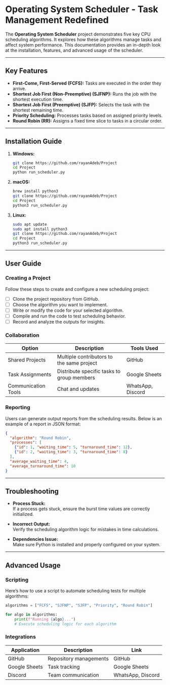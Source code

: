 # Operating System Scheduler - Task Management Redefined

The **Operating System Scheduler** project demonstrates five key CPU scheduling algorithms. It explores how these algorithms manage tasks and affect system performance. This documentation provides an in-depth look at the installation, features, and advanced usage of the scheduler.

---

## Key Features
- **First-Come, First-Served (FCFS):** Tasks are executed in the order they arrive.
- **Shortest Job First (Non-Preemptive) (SJFNP):** Runs the job with the shortest execution time.
- **Shortest Job First (Preemptive) (SJFP):** Selects the task with the shortest remaining time.
- **Priority Scheduling:** Processes tasks based on assigned priority levels.
- **Round Robin (RR):** Assigns a fixed time slice to tasks in a circular order.

---

## Installation Guide

1. **Windows:**
    ```bash
    git clone https://github.com/rayanAdeb/Project
    cd Project
    python run_scheduler.py
    ```

2. **macOS:**
    ```bash
    brew install python3
    git clone https://github.com/rayanAdeb/Project
    cd Project
    python3 run_scheduler.py
    ```

3. **Linux:**
    ```bash
    sudo apt update
    sudo apt install python3
    git clone https://github.com/rayanAdeb/Project
    cd Project
    python3 run_scheduler.py
    ```

---

## User Guide

### Creating a Project
Follow these steps to create and configure a new scheduling project:  
- [ ] Clone the project repository from GitHub.  
- [ ] Choose the algorithm you want to implement.  
- [ ] Write or modify the code for your selected algorithm.  
- [ ] Compile and run the code to test scheduling behavior.  
- [ ] Record and analyze the outputs for insights.

### Collaboration
| **Option**           | **Description**                    | **Tools Used**           |
|----------------------|------------------------------------|--------------------------|
| Shared Projects      | Multiple contributors to the same project | GitHub |
| Task Assignments     | Distribute specific tasks to group members | Google Sheets |
| Communication Tools  | Chat and updates                   | WhatsApp, Discord        |

### Reporting
Users can generate output reports from the scheduling results. Below is an example of a report in JSON format:  
```json
{
  "algorithm": "Round Robin",
  "processes": [
    {"id": 1, "waiting_time": 5, "turnaround_time": 12},
    {"id": 2, "waiting_time": 3, "turnaround_time": 8}
  ],
  "average_waiting_time": 4,
  "average_turnaround_time": 10
}
```
---

## Troubleshooting

- **Process Stuck:**  
  If a process gets stuck, ensure the burst time values are correctly initialized.

- **Incorrect Output:**  
  Verify the scheduling algorithm logic for mistakes in time calculations.

- **Dependencies Issue:**  
  Make sure Python is installed and properly configured on your system.

---

## Advanced Usage

### Scripting
Here’s how to use a script to automate scheduling tests for multiple algorithms:  
```python
algorithms = ["FCFS", "SJFNP", "SJFP", "Priority", "Round Robin"]

for algo in algorithms:
    print(f"Running {algo}...")
    # Execute scheduling logic for each algorithm
```
### Integrations
| **Application**           | **Description**                    | **Link**           |
|----------------------|------------------------------------|--------------------------|
| GitHub         | Repository managements | GitHub              |
| Google Sheets	 | Task tracking	      | Google Sheets      |
| Discord        | Team communication     | WhatsApp, Discord  |
